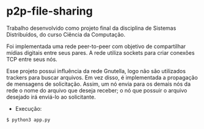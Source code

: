 # p2p-file-sharing
Trabalho desenvolvido como projeto final da disciplina de Sistemas Distribuídos, do curso Ciência da Computação.

Foi implementada uma rede peer-to-peer com objetivo de compartilhar mídias digitais entre seus pares. A rede utiliza sockets para criar conexões TCP entre seus nós.

Esse projeto possui influência da rede Gnutella, logo não são utilizados trackers para buscar arquivos. Em vez disso, é implementada a propagação de mensagens de solicitação.
Assim, um nó envia para os demais nós da rede o nome do arquivo que deseja receber; o nó que possuir o arquivo desejado irá enviá-lo ao solicitante.

* Execução:
```bash
$ python3 app.py
```
